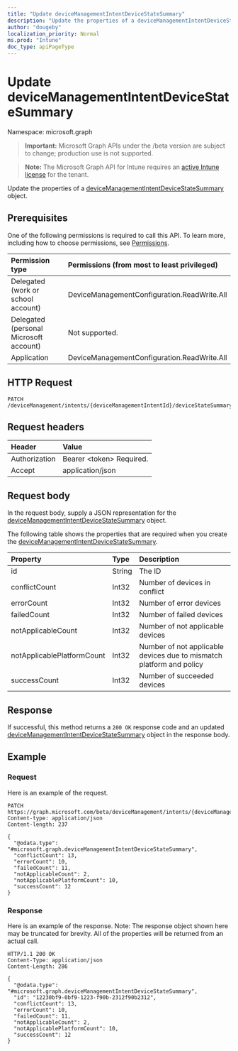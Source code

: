 ```yaml
---
title: "Update deviceManagementIntentDeviceStateSummary"
description: "Update the properties of a deviceManagementIntentDeviceStateSummary object."
author: "dougeby"
localization_priority: Normal
ms.prod: "Intune"
doc_type: apiPageType
---
```


# Update deviceManagementIntentDeviceStateSummary

Namespace: microsoft.graph

> **Important:** Microsoft Graph APIs under the /beta version are subject to change; production use is not supported.

> **Note:** The Microsoft Graph API for Intune requires an [active Intune license](https://go.microsoft.com/fwlink/?linkid=839381) for the tenant.

Update the properties of a [deviceManagementIntentDeviceStateSummary](../resources/intune-deviceintent-devicemanagementintentdevicestatesummary.md) object.

## Prerequisites
One of the following permissions is required to call this API. To learn more, including how to choose permissions, see [Permissions](/graph/permissions-reference).

|Permission type|Permissions (from most to least privileged)|
|:---|:---|
|Delegated (work or school account)|DeviceManagementConfiguration.ReadWrite.All|
|Delegated (personal Microsoft account)|Not supported.|
|Application|DeviceManagementConfiguration.ReadWrite.All|

## HTTP Request
<!-- {
  "blockType": "ignored"
}
-->
``` http
PATCH /deviceManagement/intents/{deviceManagementIntentId}/deviceStateSummary
```

## Request headers
|Header|Value|
|:---|:---|
|Authorization|Bearer &lt;token&gt; Required.|
|Accept|application/json|

## Request body
In the request body, supply a JSON representation for the [deviceManagementIntentDeviceStateSummary](../resources/intune-deviceintent-devicemanagementintentdevicestatesummary.md) object.

The following table shows the properties that are required when you create the [deviceManagementIntentDeviceStateSummary](../resources/intune-deviceintent-devicemanagementintentdevicestatesummary.md).

|Property|Type|Description|
|:---|:---|:---|
|id|String|The ID|
|conflictCount|Int32|Number of devices in conflict|
|errorCount|Int32|Number of error devices|
|failedCount|Int32|Number of failed devices|
|notApplicableCount|Int32|Number of not applicable devices|
|notApplicablePlatformCount|Int32|Number of not applicable devices due to mismatch platform and policy|
|successCount|Int32|Number of succeeded devices|



## Response
If successful, this method returns a `200 OK` response code and an updated [deviceManagementIntentDeviceStateSummary](../resources/intune-deviceintent-devicemanagementintentdevicestatesummary.md) object in the response body.

## Example

### Request
Here is an example of the request.
``` http
PATCH https://graph.microsoft.com/beta/deviceManagement/intents/{deviceManagementIntentId}/deviceStateSummary
Content-type: application/json
Content-length: 237

{
  "@odata.type": "#microsoft.graph.deviceManagementIntentDeviceStateSummary",
  "conflictCount": 13,
  "errorCount": 10,
  "failedCount": 11,
  "notApplicableCount": 2,
  "notApplicablePlatformCount": 10,
  "successCount": 12
}
```

### Response
Here is an example of the response. Note: The response object shown here may be truncated for brevity. All of the properties will be returned from an actual call.
``` http
HTTP/1.1 200 OK
Content-Type: application/json
Content-Length: 286

{
  "@odata.type": "#microsoft.graph.deviceManagementIntentDeviceStateSummary",
  "id": "12230bf9-0bf9-1223-f90b-2312f90b2312",
  "conflictCount": 13,
  "errorCount": 10,
  "failedCount": 11,
  "notApplicableCount": 2,
  "notApplicablePlatformCount": 10,
  "successCount": 12
}
```



